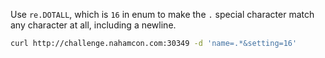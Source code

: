 Use `re.DOTALL`, which is `16` in enum to make the `.` special character match any character at all, including a newline.

```bash
curl http://challenge.nahamcon.com:30349 -d 'name=.*&setting=16'
```
